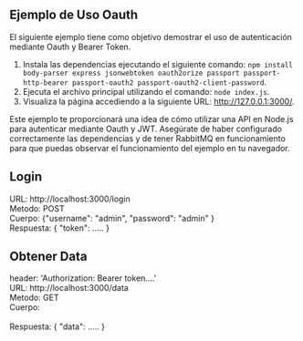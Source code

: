 ## Ejemplo de Uso Oauth
El siguiente ejemplo tiene como objetivo demostrar el uso de autenticación mediante Oauth y Bearer Token.

1. Instala las dependencias ejecutando el siguiente comando: `npm install body-parser express jsonwebtoken oauth2orize passport passport-http-bearer passport-oauth2 passport-oauth2-client-password`.
2. Ejecuta el archivo principal utilizando el comando: `node index.js`.
3. Visualiza la página accediendo a la siguiente URL: http://127.0.0.1:3000/.

Este ejemplo te proporcionará una idea de cómo utilizar una API en Node.js para autenticar mediante Oauth y JWT. Asegúrate de haber configurado correctamente las dependencias y de tener RabbitMQ en funcionamiento para que puedas observar el funcionamiento del ejemplo en tu navegador.

## Login
URL:       http://localhost:3000/login
<br/> Metodo:    POST
<br/> Cuerpo:    {"username": "admin", "password": "admin" }
<br/> Respuesta: { "token": ..... }

## Obtener Data
header:    'Authorization: Bearer  token....' 
<br/> URL:       http://localhost:3000/data
<br/> Metodo:    GET
<br/> Cuerpo:    
<br/> Respuesta: { "data": ..... }